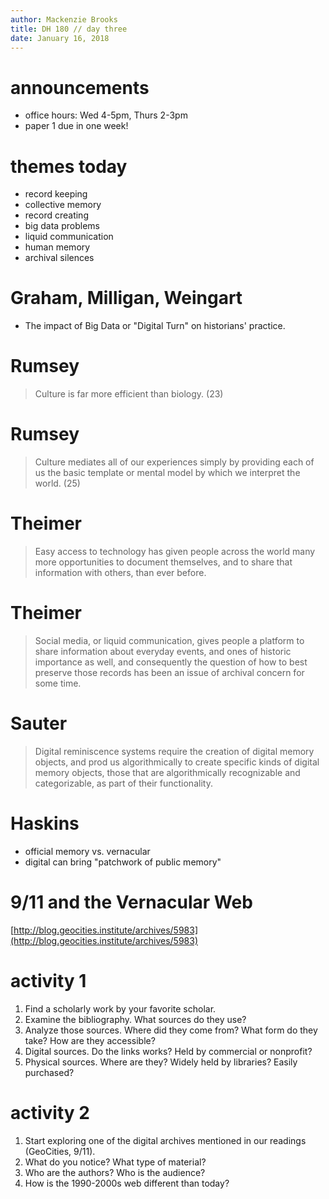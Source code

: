 ```yaml
---
author: Mackenzie Brooks
title: DH 180 // day three
date: January 16, 2018
---
```


# announcements
* office hours:  Wed 4-5pm, Thurs 2-3pm
* paper 1 due in one week!

# themes today
* record keeping
* collective memory
* record creating
* big data problems
* liquid communication
* human memory
* archival silences

# Graham, Milligan, Weingart
* The impact of Big Data or "Digital Turn" on historians' practice. 

# Rumsey
> Culture is far more efficient than biology. (23)

# Rumsey
> Culture mediates all of our experiences simply by providing each of us the basic template or mental model by which we interpret the world. (25)

# Theimer
> Easy access to technology has given people across the world many more opportunities to document themselves, and to share that information with others, than ever before.

# Theimer
> Social media, or liquid communication, gives people a platform to share information about everyday events, and ones of historic importance as well, and consequently the question of how to best preserve those records has been an issue of archival concern for some time. 

# Sauter
> Digital reminiscence systems require the creation of digital memory objects, and prod us algorithmically to create specific kinds of digital memory objects, those that are algorithmically recognizable and categorizable, as part of their functionality.

# Haskins
* official memory vs. vernacular 
* digital can bring "patchwork of public memory"


# 9/11 and the Vernacular Web
[http://blog.geocities.institute/archives/5983](http://blog.geocities.institute/archives/5983)

# activity 1
1. Find a scholarly work by your favorite scholar. 
2. Examine the bibliography. What sources do they use?
3. Analyze those sources. Where did they come from? What form do they take? How are they accessible? 
4. Digital sources. Do the links works? Held by commercial or nonprofit?
5. Physical sources. Where are they? Widely held by libraries? Easily purchased?

# activity 2
1. Start exploring one of the digital archives mentioned in our readings (GeoCities, 9/11). 
2. What do you notice? What type of material? 
3. Who are the authors? Who is the audience?  
4. How is the 1990-2000s web different than today?

